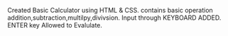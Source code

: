 Created Basic Calculator using HTML & CSS.
contains basic operation addition,subtraction,multilpy,divivsion.
Input through KEYBOARD ADDED.
ENTER key Allowed to Evalulate.
